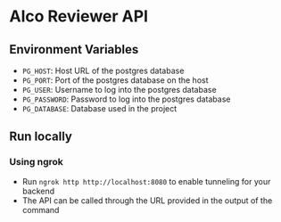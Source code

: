 # Alco Reviewer API

## Environment Variables

- `PG_HOST`: Host URL of the postgres database
- `PG_PORT`: Port of the postgres database on the host
- `PG_USER`: Username to log into the postgres database
- `PG_PASSWORD`: Password to log into the postgres database
- `PG_DATABASE`: Database used in the project

## Run locally

### Using ngrok

- Run `ngrok http http://localhost:8080` to enable tunneling for your backend
- The API can be called through the URL provided in the output of the command
